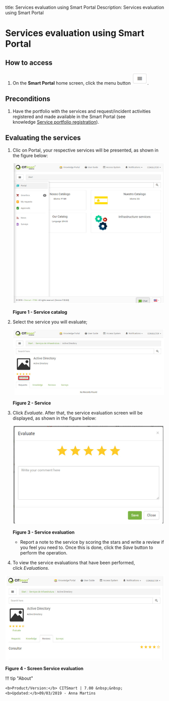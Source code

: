 title: Services evaluation using Smart Portal
Description: Services evaluation using Smart Portal

# Services evaluation using Smart Portal

How to access
-------------

1.  On the **Smart Portal** home screen, click the menu button ![simbol](images/simb-meno.white.jpg).

  
Preconditions
-------------

1.  Have the portfolio with the services and request/incident activities
    registered and made available in the Smart Portal (see knowledge [Service
    portfolio registration][1]).

Evaluating the services
-----------------------

1.  Clic on Portal, your respective services will be presented, as shown in the
    figure below:

    ![figure](images/aval-smart.img1.jpg)
   
    **Figure 1 - Service catalog**

2.  Select the service you will evaluate;

    ![figure](images/aval-smart.img2.jpg)
   
    **Figure 2 - Service**

3.  Click *Evaluate*. After that, the service evaluation screen will be
    displayed, as shown in the figure below:

    ![figure](images/aval-smart.img3.jpg)
   
    **Figure 3 - Service evaluation**

    - Report a note to the service by scoring the stars and write a review if you feel you need to. Once this is done, click
    the *Save* button to perform the operation.

4.  To view the service evaluations that have been performed,
    click *Evaluations*.

![figure](images/aval-smart.img4.jpg)

**Figure 4 - Screen Service evaluation**

    
!!! tip "About"

    <b>Product/Version:</b> CITSmart | 7.00 &nbsp;&nbsp;
    <b>Updated:</b>09/03/2019 - Anna Martins

[1]:/en-us/citsmart-platform-7/processes/portfolio-and-catalog/register.html
